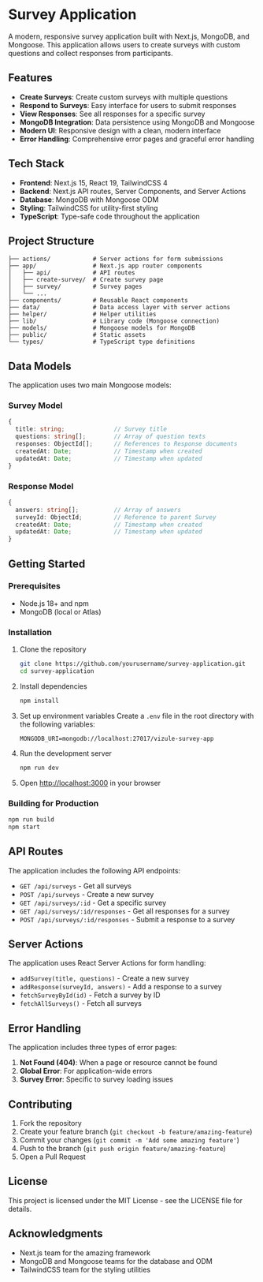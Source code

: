 # Survey Application

A modern, responsive survey application built with Next.js, MongoDB, and Mongoose. This application allows users to create surveys with custom questions and collect responses from participants.

## Features

- **Create Surveys**: Create custom surveys with multiple questions
- **Respond to Surveys**: Easy interface for users to submit responses
- **View Responses**: See all responses for a specific survey
- **MongoDB Integration**: Data persistence using MongoDB and Mongoose
- **Modern UI**: Responsive design with a clean, modern interface
- **Error Handling**: Comprehensive error pages and graceful error handling

## Tech Stack

- **Frontend**: Next.js 15, React 19, TailwindCSS 4
- **Backend**: Next.js API routes, Server Components, and Server Actions
- **Database**: MongoDB with Mongoose ODM
- **Styling**: TailwindCSS for utility-first styling
- **TypeScript**: Type-safe code throughout the application

## Project Structure

```
├── actions/            # Server actions for form submissions
├── app/                # Next.js app router components
│   ├── api/            # API routes
│   ├── create-survey/  # Create survey page
│   ├── survey/         # Survey pages
│   └── ...
├── components/         # Reusable React components
├── data/               # Data access layer with server actions
├── helper/             # Helper utilities
├── lib/                # Library code (Mongoose connection)
├── models/             # Mongoose models for MongoDB
├── public/             # Static assets
└── types/              # TypeScript type definitions
```

## Data Models

The application uses two main Mongoose models:

### Survey Model
```typescript
{
  title: string;              // Survey title
  questions: string[];        // Array of question texts
  responses: ObjectId[];      // References to Response documents
  createdAt: Date;            // Timestamp when created
  updatedAt: Date;            // Timestamp when updated
}
```

### Response Model
```typescript
{
  answers: string[];          // Array of answers
  surveyId: ObjectId;         // Reference to parent Survey
  createdAt: Date;            // Timestamp when created
  updatedAt: Date;            // Timestamp when updated
}
```

## Getting Started

### Prerequisites

- Node.js 18+ and npm
- MongoDB (local or Atlas)

### Installation

1. Clone the repository
   ```bash
   git clone https://github.com/yourusername/survey-application.git
   cd survey-application
   ```

2. Install dependencies
   ```bash
   npm install
   ```

3. Set up environment variables
   Create a `.env` file in the root directory with the following variables:
   ```
   MONGODB_URI=mongodb://localhost:27017/vizule-survey-app
   ```

4. Run the development server
   ```bash
   npm run dev
   ```

5. Open [http://localhost:3000](http://localhost:3000) in your browser

### Building for Production

```bash
npm run build
npm start
```

## API Routes

The application includes the following API endpoints:

- `GET /api/surveys` - Get all surveys
- `POST /api/surveys` - Create a new survey
- `GET /api/surveys/:id` - Get a specific survey
- `GET /api/surveys/:id/responses` - Get all responses for a survey
- `POST /api/surveys/:id/responses` - Submit a response to a survey

## Server Actions

The application uses React Server Actions for form handling:

- `addSurvey(title, questions)` - Create a new survey
- `addResponse(surveyId, answers)` - Add a response to a survey
- `fetchSurveyById(id)` - Fetch a survey by ID
- `fetchAllSurveys()` - Fetch all surveys

## Error Handling

The application includes three types of error pages:

1. **Not Found (404)**: When a page or resource cannot be found
2. **Global Error**: For application-wide errors
3. **Survey Error**: Specific to survey loading issues

## Contributing

1. Fork the repository
2. Create your feature branch (`git checkout -b feature/amazing-feature`)
3. Commit your changes (`git commit -m 'Add some amazing feature'`)
4. Push to the branch (`git push origin feature/amazing-feature`)
5. Open a Pull Request

## License

This project is licensed under the MIT License - see the LICENSE file for details.

## Acknowledgments

- Next.js team for the amazing framework
- MongoDB and Mongoose teams for the database and ODM
- TailwindCSS team for the styling utilities
